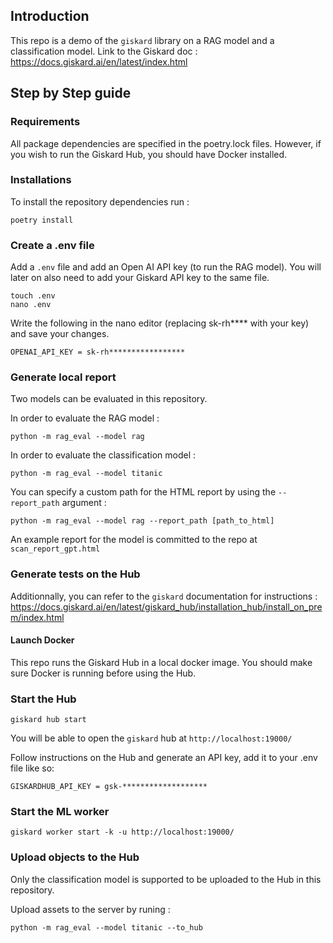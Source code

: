 ## Introduction

This repo is a demo of the ```giskard``` library on a RAG model and a classification model.
Link to the Giskard doc : https://docs.giskard.ai/en/latest/index.html

## Step by Step guide
### Requirements
All package dependencies are specified in the poetry.lock files. However, if you wish to run the Giskard Hub, you should have Docker installed.

### Installations
To install the repository dependencies run :
```shell script
poetry install
```

### Create a .env file

Add a ```.env``` file and add an Open AI API key (to run the RAG model). 
You will later on also need to add your Giskard API key to the same file.

```shell script
touch .env
nano .env
```
Write the following in the nano editor (replacing sk-rh**** with your key) and save your changes.

```
OPENAI_API_KEY = sk-rh*****************
```

### Generate local report

Two models can be evaluated in this repository.

In order to evaluate the RAG model :
```shell script
python -m rag_eval --model rag
```

In order to evaluate the classification model :
```shell script
python -m rag_eval --model titanic
```

You can specify a custom path for the HTML report by using the ```--report_path``` argument :
```shell script
python -m rag_eval --model rag --report_path [path_to_html]
```

An example report for the model is committed to the repo at ```scan_report_gpt.html```

### Generate tests on the Hub

Additionnally, you can refer to the ```giskard``` documentation for instructions : https://docs.giskard.ai/en/latest/giskard_hub/installation_hub/install_on_prem/index.html

#### Launch Docker
This repo runs the Giskard Hub in a local docker image.
You should make sure Docker is running before using the Hub.

### Start the Hub

```
giskard hub start
```
You will be able to open the ```giskard``` hub at ```http://localhost:19000/```

Follow instructions on the Hub and generate an API key, add it to your .env file like so:

```
GISKARDHUB_API_KEY = gsk-*******************
```

### Start the ML worker
```
giskard worker start -k -u http://localhost:19000/
```

### Upload objects to the Hub

Only the classification model is supported to be uploaded to the Hub in this repository.

Upload assets to the server by runing :

```
python -m rag_eval --model titanic --to_hub
```
